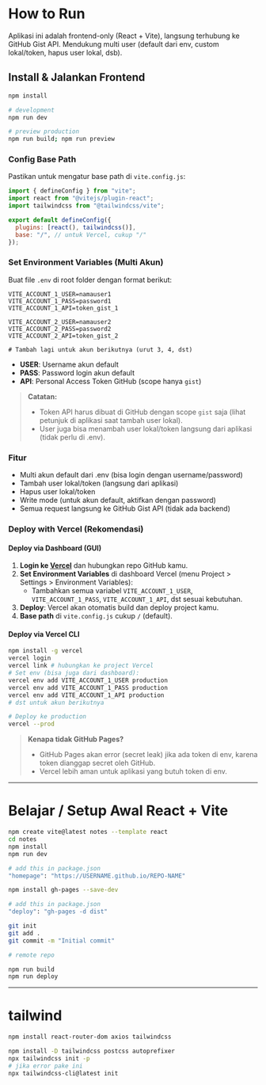 # How to Run

Aplikasi ini adalah frontend-only (React + Vite), langsung terhubung ke GitHub Gist API. Mendukung multi user (default dari env, custom lokal/token, hapus user lokal, dsb).

## Install & Jalankan Frontend
```bash
npm install

# development
npm run dev

# preview production
npm run build; npm run preview
```

### Config Base Path
Pastikan untuk mengatur base path di `vite.config.js`:

```js
import { defineConfig } from "vite";
import react from "@vitejs/plugin-react";
import tailwindcss from "@tailwindcss/vite";

export default defineConfig({
  plugins: [react(), tailwindcss()],
  base: "/", // untuk Vercel, cukup "/"
});
```

### Set Environment Variables (Multi Akun)
Buat file `.env` di root folder dengan format berikut:

```
VITE_ACCOUNT_1_USER=namauser1
VITE_ACCOUNT_1_PASS=password1
VITE_ACCOUNT_1_API=token_gist_1

VITE_ACCOUNT_2_USER=namauser2
VITE_ACCOUNT_2_PASS=password2
VITE_ACCOUNT_2_API=token_gist_2

# Tambah lagi untuk akun berikutnya (urut 3, 4, dst)
```

- **USER**: Username akun default
- **PASS**: Password login akun default
- **API**: Personal Access Token GitHub (scope hanya `gist`)

> **Catatan:**
> - Token API harus dibuat di GitHub dengan scope `gist` saja (lihat petunjuk di aplikasi saat tambah user lokal).
> - User juga bisa menambah user lokal/token langsung dari aplikasi (tidak perlu di .env).

### Fitur
- Multi akun default dari .env (bisa login dengan username/password)
- Tambah user lokal/token (langsung dari aplikasi)
- Hapus user lokal/token
- Write mode (untuk akun default, aktifkan dengan password)
- Semua request langsung ke GitHub Gist API (tidak ada backend)

### Deploy with Vercel (Rekomendasi)
#### Deploy via Dashboard (GUI)
1. **Login ke [Vercel](https://vercel.com/)** dan hubungkan repo GitHub kamu.
2. **Set Environment Variables** di dashboard Vercel (menu Project > Settings > Environment Variables):
   - Tambahkan semua variabel `VITE_ACCOUNT_1_USER`, `VITE_ACCOUNT_1_PASS`, `VITE_ACCOUNT_1_API`, dst sesuai kebutuhan.
3. **Deploy**: Vercel akan otomatis build dan deploy project kamu.
4. **Base path** di `vite.config.js` cukup `/` (default).

#### Deploy via Vercel CLI
```bash
npm install -g vercel
vercel login
vercel link # hubungkan ke project Vercel
# Set env (bisa juga dari dashboard):
vercel env add VITE_ACCOUNT_1_USER production
vercel env add VITE_ACCOUNT_1_PASS production
vercel env add VITE_ACCOUNT_1_API production
# dst untuk akun berikutnya

# Deploy ke production
vercel --prod
```

> **Kenapa tidak GitHub Pages?**
> - GitHub Pages akan error (secret leak) jika ada token di env, karena token dianggap secret oleh GitHub.
> - Vercel lebih aman untuk aplikasi yang butuh token di env.

---

# Belajar / Setup Awal React + Vite
```bash
npm create vite@latest notes --template react
cd notes
npm install
npm run dev

# add this in package.json 
"homepage": "https://USERNAME.github.io/REPO-NAME"

npm install gh-pages --save-dev

# add this in package.json
"deploy": "gh-pages -d dist"

git init
git add .
git commit -m "Initial commit"

# remote repo

npm run build
npm run deploy
```

---

# tailwind
```bash
npm install react-router-dom axios tailwindcss

npm install -D tailwindcss postcss autoprefixer
npx tailwindcss init -p
# jika error pake ini
npx tailwindcss-cli@latest init
```
